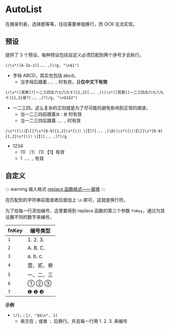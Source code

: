 # AutoList

在摘录列表，选择题等等，往往需要单独换行，而 OCR 无法实现。

## 预设

提供了 3 个预设，每种预设包括自定义必须匹配到两个序号才会执行。

`(/\s*([A-Za-z][.、，,])/g, "\n$1")`

- 字母 ABCD，其实也包括 abcd。
  - 当字母后跟着`.、，,` 时有效，且**仅中文下有效**

`(/\s*([其第]?[一二三四五六七八九十]{1,2}[.、，,])|\s*([其第][一二三四五六七八九十]{1,2}是?[.、，,]?)/g, "\n$1$2")`

- 一二三四，这么复杂的正则就是为了尽可能的避免影响到正常的摘录。
  - 当一二三四前跟着`其｜第` 时有效
  - 当一二三四后跟着`.、，,` 时有效

`/\s*([\(（【\[]?\s*[0-9]{1,2}\s*[\)）\]】]?[.、，,]\D)|\s*([\(（【\[]\s*[0-9]{1,2}\s*[\)）\]】][.、，,]?)/g`

- 1234
  - (1) （1） [1] 【1】有效
  - 1 `.、，,` 有效

## 自定义

::: warning 输入格式
[replace 函数格式——替换](../custom.md#replace-函数)
:::

在匹配到的字符串前面或者后面加上 `\n` 即可，这就是换行符。

为了给每一行添加编号，这里要用到 replace 函数的第三个参数 `fnKey`，通过为其设置不同的数字来编号。

| fnKey | 编号类型   |
| ----- | ---------- |
| `1`   | 1. 2. 3.   |
| `2`   | A. B. C.   |
| `3`   | a. b. c.   |
| `4`   | 壹、贰、叁 |
| `5`   | 一、二、三 |
| `6`   | ① ② ③      |
| `7`   | ❶ ❷ ❸      |

**示例**

- `(/[;；]/, "$&\n", 1)`
  - 表示在 `;` 或者 `；` 后换行。并且每一行用 1. 2. 3. 来编号
